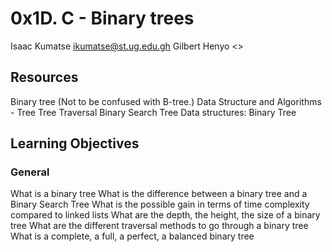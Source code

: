 # 0x1D. C - Binary trees

Isaac Kumatse <ikumatse@st.ug.edu.gh>
Gilbert Henyo <>

## Resources

Binary tree (Not to be confused with B-tree.)
Data Structure and Algorithms - Tree
Tree Traversal
Binary Search Tree
Data structures: Binary Tree

## Learning Objectives

### General
What is a binary tree
What is the difference between a binary tree and a Binary Search Tree
What is the possible gain in terms of time complexity compared to linked lists
What are the depth, the height, the size of a binary tree
What are the different traversal methods to go through a binary tree
What is a complete, a full, a perfect, a balanced binary tree